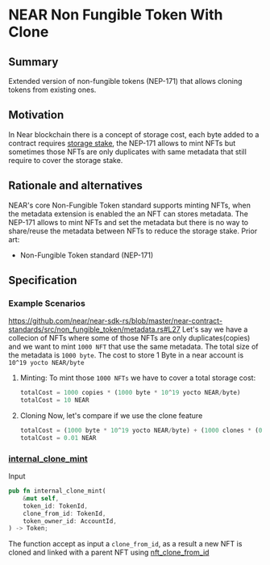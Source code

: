 # NEAR Non Fungible Token With Clone

## Summary
Extended version of non-fungible tokens (NEP-171) that allows cloning tokens from existing ones.
## Motivation
In Near blockchain there is a concept of storage cost, each byte added to a contract requires [storage stake](https://docs.near.org/concepts/storage/storage-staking), the NEP-171 allows to mint NFTs but sometimes those NFTs are only duplicates with same metadata that still require to cover the storage stake.
## Rationale and alternatives
NEAR's core Non-Fungible Token standard supports minting NFTs, when the metadata extension is enabled the an NFT can stores metadata. The NEP-171 allows to mint NFTs and set the metadata but there is no way to share/reuse the metadata between NFTs to reduce the storage stake.
Prior art:
- Non-Fungible Token standard (NEP-171)

## Specification
### Example Scenarios
https://github.com/near/near-sdk-rs/blob/master/near-contract-standards/src/non_fungible_token/metadata.rs#L27
Let's say we have a collecion of NFTs where some of those NFTs are only duplicates(copies) and we want to mint `1000 NFT` that use the same metadata. The total size of the metadata is `1000 byte`. 
The cost to store 1 Byte in a near account is `10^19 yocto NEAR/byte`

1. Minting:
To mint those `1000 NFTs` we have to cover a total storage cost:
    ```js
    totalCost = 1000 copies * (1000 byte * 10^19 yocto NEAR/byte)
    totalCost = 10 NEAR
    ```
 2. Cloning 
 Now, let's compare if we use the clone feature
     ```js
    totalCost = (1000 byte * 10^19 yocto NEAR/byte) + (1000 clones * (0))
    totalCost = 0.01 NEAR
    ```
### [internal_clone_mint](https://github.com/Shard-Labs/near_non_fungible_token_with_clone/blob/main/src/non_fungible_token_clone/core/core_impl.rs#L48)
Input 
```rs
pub fn internal_clone_mint(
    &mut self,
    token_id: TokenId,
    clone_from_id: TokenId,
    token_owner_id: AccountId,
) -> Token;
```
The function accept as input a `clone_from_id`, as a result a new NFT is cloned and linked with a parent NFT using [nft_clone_from_id](https://github.com/Shard-Labs/near_non_fungible_token_with_clone/blob/main/src/non_fungible_token_clone/core/core_impl.rs#L13)

